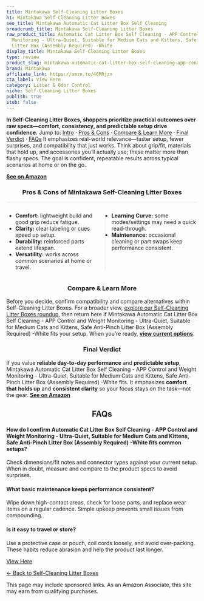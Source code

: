 ```yaml
---
title: Mintakawa Self-Cleaning Litter Boxes
h1: Mintakawa Self-Cleaning Litter Boxes
seo_title: Mintakawa Automatic Cat Litter Box Self Cleaning
breadcrumb_title: Mintakawa Self-Cleaning Litter Boxes
raw_product_title: Automatic Cat Litter Box Self Cleaning - APP Control and Weight
  Monitoring - Ultra-Quiet, Suitable for Medium Cats and Kittens, Safe Anti-Pinch
  Litter Box (Assembly Required) -White
display_title: Mintakawa Self-Cleaning Litter Boxes
type: review
product_slug: mintakawa-automatic-cat-litter-box-self-cleaning-app-control-and-weight-d44a126f
brand: Mintakawa
affiliate_link: https://amzn.to/46RRjzn
cta_label: View Here
category: Litter & Odor Control
niche: Self-Cleaning Litter Boxes
publish: true
stub: false
---
```


<div id="intro" class="full-width"><p><strong>In Self-Cleaning Litter Boxes, shoppers prioritize practical outcomes over raw specs&mdash;comfort, consistency, and predictable setup drive confidence.</strong> Jump to: <a href="#intro">Intro</a> · <a href="#pros-cons">Pros &amp; Cons</a> · <a href="#compare-more">Compare &amp; Learn More</a> · <a href="#verdict">Final Verdict</a> · <a href="#faqs">FAQs</a> It emphasizes real-world relevance&mdash;faster setup, fewer surprises, and compatibility that just works. Think about grip/fit, materials that hold up, and accessories you’ll actually use; these matter more than flashy specs. The goal is confident, repeatable results across typical scenarios at home or on the go.</p><p><a href="https://amzn.to/46RRjzn" rel="nofollow sponsored noopener" target="_blank"><strong>See on Amazon</strong></a></p></div>
<h3 id="pros-cons" style="text-align:center;">Pros &amp; Cons of Mintakawa Self-Cleaning Litter Boxes</h3>
<div class="pc-grid" style="display:grid;grid-template-columns:1fr 1fr;gap:16px;border-top:1px solid #e5e7eb;padding-top:12px;">
  <ul>
    <li><strong>Comfort:</strong> lightweight build and good grip reduce fatigue.</li>
    <li><strong>Clarity:</strong> clear labeling or cues speed up setup.</li>
    <li><strong>Durability:</strong> reinforced parts extend lifespan.</li>
    <li><strong>Versatility:</strong> works across common scenarios at home or travel.</li>
  </ul>
  <ul style="border-left:1px solid #e5e7eb;padding-left:16px;">
    <li><strong>Learning Curve:</strong> some modes/settings may need a quick read-through.</li>
    <li><strong>Maintenance:</strong> occasional cleaning or part swaps keep performance consistent.</li>
  </ul>
</div>


<h3 id="compare-more" style="text-align:center;">Compare &amp; Learn More</h3>
<p>Before you decide, confirm compatibility and compare alternatives within Self-Cleaning Litter Boxes. For a broader view, <a href="#">explore our Self-Cleaning Litter Boxes roundup</a>, then return here if Mintakawa Automatic Cat Litter Box Self Cleaning - APP Control and Weight Monitoring - Ultra-Quiet, Suitable for Medium Cats and Kittens, Safe Anti-Pinch Litter Box (Assembly Required) -White fits your setup. When you’re ready, <a href="https://amzn.to/46RRjzn" rel="nofollow sponsored noopener" target="_blank"><strong>view current options</strong></a>.</p>

<h3 id="verdict" style="text-align:center;">Final Verdict</h3>
<p>If you value <strong>reliable day-to-day performance</strong> and <strong>predictable setup</strong>, Mintakawa Automatic Cat Litter Box Self Cleaning - APP Control and Weight Monitoring - Ultra-Quiet, Suitable for Medium Cats and Kittens, Safe Anti-Pinch Litter Box (Assembly Required) -White fits. It emphasizes <strong>comfort that holds up</strong> and <strong>consistent clarity</strong> so your focus stays on the task&mdash;not the gear. <a href="https://amzn.to/46RRjzn" rel="nofollow sponsored noopener" target="_blank"><strong>See on Amazon</strong></a></p>

<h2 id="faqs" style="text-align:center;">FAQs</h2>
<h4><strong>How do I confirm Automatic Cat Litter Box Self Cleaning - APP Control and Weight Monitoring - Ultra-Quiet, Suitable for Medium Cats and Kittens, Safe Anti-Pinch Litter Box (Assembly Required) -White fits common setups?</strong></h4>
<p>Check dimensions/fit notes and connector types against your current setup. When in doubt, measure and compare to the product specs to avoid surprises.</p>
<h4><strong>What basic maintenance keeps performance consistent?</strong></h4>
<p>Wipe down high-contact areas, check for loose parts, and replace wear items on a regular cadence. Simple upkeep prevents small issues from compounding.</p>
<h4><strong>Is it easy to travel or store?</strong></h4>
<p>Use a protective case or pouch, coil cords loosely, and avoid over-packing. These habits reduce abrasion and help the product last longer.</p>

<p><a class="btn" href="https://amzn.to/46RRjzn" target="_blank" rel="nofollow sponsored noopener">View Here</a></p>
<p><a href="/roundups/litter-odor-control/self-cleaning-litter-boxes/">← Back to Self-Cleaning Litter Boxes</a></p>
<aside class="disclosure">This page may include sponsored links. As an Amazon Associate, this site may earn from qualifying purchases.</aside>
